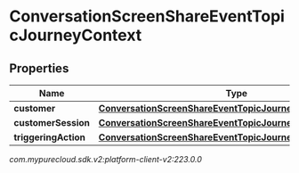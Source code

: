 # ConversationScreenShareEventTopicJourneyContext


## Properties

| Name | Type | Description | Notes |
| ------------ | ------------- | ------------- | ------------- |
| **customer** | [**ConversationScreenShareEventTopicJourneyCustomer**](ConversationScreenShareEventTopicJourneyCustomer) |  |  [optional] |
| **customerSession** | [**ConversationScreenShareEventTopicJourneyCustomerSession**](ConversationScreenShareEventTopicJourneyCustomerSession) |  |  [optional] |
| **triggeringAction** | [**ConversationScreenShareEventTopicJourneyAction**](ConversationScreenShareEventTopicJourneyAction) |  |  [optional] |




_com.mypurecloud.sdk.v2:platform-client-v2:223.0.0_
